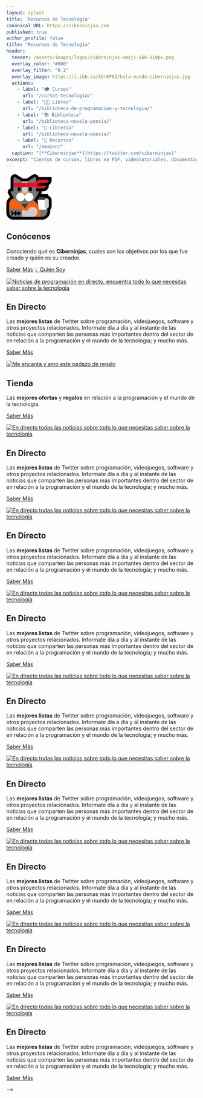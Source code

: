```yaml
---
layout: splash
title: 'Recursos de Tecnología'
canonical_URL: https://ciberninjas.com
published: true
author_profile: false
title: "Recursos de Tecnología"
header:
  teaser: /assets/images/logos/ciberninjas-emoji-160-110px.png
  overlay_color: "#000"
  overlay_filter: "0.2"
  overlay_image: https://i.ibb.co/kDrKP82/hola-mundo-ciberninjas.jpg
  actions:
    - label: "🎓 Cursos"
      url: "/cursos-tecnologia/"
    - label: "👨‍💻 Libros"
      url: "/biblioteca-de-programacion-y-tecnologia/"
    - label: "📚 Biblioteca"
      url: "/biblioteca-novela-poesia/"
    - label: "🛒 Librería"
      url: "/biblioteca-novela-poesia/"
    - label: "🎁 Recursos"
      url: "/amazon/"
  caption: "[**Ciberninjas**](https://twitter.com/ciberninjas)"
excerpt: "Cientos de cursos, libros en PDF, videotutoriales, documentación, artículos, software y mucho más.."
---
```

<!-- CAJA 1 -->
<div class="feature__wrapper">
<div class="feature__item--left">
    <div class="archive__item">
        <div class="archive__item-teaser">
            <a href="/que-es-ciberninjas/" alt="Qué es Ciberninjas"><img src="/assets/images/logos/ciberninjas-emoji-120px.png" alt="Conociendo que es Ciberninjas, para y porque que ha sido creado"></a>
        </div>
        <div class="archive__item-body">
            <h2 class="archive__item-title">Conócenos</h2>
            <div class="archive__item-excerpt">
                <p>Conociendo qué es <strong>Ciberninjas</strong>, cuales son los objetivos por los que fue creado y quién es su creador.</p>
            </div>
            <p><a href="/que-es-ciberninjas/" title="Qué es Ciberninjas" class="btn btn--primary">Saber Más</a> <a href="/quien-soy/" class="btn btn--inverse btn--large">💡 Quién Soy</a></p>
        </div>
    </div>
</div>
</div>
<!-- CAJA 2 -->
<div class="feature__wrapper">
<div class="feature__item--right">
    <div class="archive__item">
        <div class="archive__item-teaser">
            <a href="/directo/" title="Noticias de Programación en Directo"><img src="https://media0.giphy.com/media/cpszGUjwmcIU0/giphy.gif?cid=790b761162fc703962d731cc93ed70c9686c7ea95827a03f&rid=giphy.gif" alt="Noticias de programación en directo, encuentra todo lo que necesitas saber sobre la tecnología"></a>
        </div>
        <div class="archive__item-body">
            <h2 class="archive__item-title">En Directo</h2>
            <div class="archive__item-excerpt">
                <p>Las <strong>mejores listas</strong> de Twitter sobre programación, videojuegos, software y otros proyectos relacionados. Informate día a día y al instante de las noticias que comparten las personas más importantes dentro del sector de en relación a la programación y el mundo de la tecnología; y mucho más.</p>
            </div>
            <p><a href="/directo/" title="Las noticias en directo sobre desarrolladores web y programación y diseño gráfico y videojuegos" class="btn btn--primary btn--large">Saber Más</a></p>
        </div>
    </div>
</div>
</div>
<!-- CAJA 3 -->
<div class="feature__wrapper">
<div class="feature__item--left">
    <div class="archive__item">
        <div class="archive__item-teaser">
            <a href="/amazon/" alt="El Regalazo del Año"><img src="https://i.ibb.co/TK5yj59/regalo-pequeno-disfrutando.gif" alt="Me encanta y amo este pedazo de regalo"></a>
        </div>
        <div class="archive__item-body">
            <h2 class="archive__item-title">Tienda</h2>
            <div class="archive__item-excerpt">
                <p>Las <strong>mejores ofertas</strong> y <strong>regalos</strong> en relación a la programación y el mundo de la tecnología.</p>
            </div>
            <p><a href="/amazon/" class="btn btn--primary">Saber Más</a></p>
        </div>
    </div>
</div>
</div>
<!-- CAJA 4 -->
<div class="feature__wrapper">
<div class="feature__item--right">
    <div class="archive__item">
        <div class="archive__item-teaser">
            <a href="/directo/" alt="El Regalazo del Año"><img src="https://media0.giphy.com/media/cpszGUjwmcIU0/giphy.gif?cid=790b761162fc703962d731cc93ed70c9686c7ea95827a03f&rid=giphy.gif" alt="En directo todas las noticias sobre todo lo que necesitas saber sobre la tecnología"></a>
        </div>
        <div class="archive__item-body">
            <h2 class="archive__item-title">En Directo</h2>
            <div class="archive__item-excerpt">
                <p>Las <strong>mejores listas</strong> de Twitter sobre programación, videojuegos, software y otros proyectos relacionados. Informate día a día y al instante de las noticias que comparten las personas más importantes dentro del sector de en relación a la programación y el mundo de la tecnología; y mucho más.</p>
            </div>
            <p><a href="/directo/" class="btn btn--primary">Saber Más</a></p>
        </div>
    </div>
</div>
</div>

<!--
<!-- CAJA 4 -->
<div class="feature__wrapper">
<div class="feature__item--right">
    <div class="archive__item">
        <div class="archive__item-teaser">
            <a href="/directo/" alt="El Regalazo del Año"><img src="https://media0.giphy.com/media/cpszGUjwmcIU0/giphy.gif?cid=790b761162fc703962d731cc93ed70c9686c7ea95827a03f&rid=giphy.gif" alt="En directo todas las noticias sobre todo lo que necesitas saber sobre la tecnología"></a>
        </div>
        <div class="archive__item-body">
            <h2 class="archive__item-title">En Directo</h2>
            <div class="archive__item-excerpt">
                <p>Las <strong>mejores listas</strong> de Twitter sobre programación, videojuegos, software y otros proyectos relacionados. Informate día a día y al instante de las noticias que comparten las personas más importantes dentro del sector de en relación a la programación y el mundo de la tecnología; y mucho más.</p>
            </div>
            <p><a href="/directo/" class="btn btn--primary">Saber Más</a></p>
        </div>
    </div>
</div>
</div>
<!-- CAJA 4 -->
<div class="feature__wrapper">
<div class="feature__item--right">
    <div class="archive__item">
        <div class="archive__item-teaser">
            <a href="/directo/" alt="El Regalazo del Año"><img src="https://media0.giphy.com/media/cpszGUjwmcIU0/giphy.gif?cid=790b761162fc703962d731cc93ed70c9686c7ea95827a03f&rid=giphy.gif" alt="En directo todas las noticias sobre todo lo que necesitas saber sobre la tecnología"></a>
        </div>
        <div class="archive__item-body">
            <h2 class="archive__item-title">En Directo</h2>
            <div class="archive__item-excerpt">
                <p>Las <strong>mejores listas</strong> de Twitter sobre programación, videojuegos, software y otros proyectos relacionados. Informate día a día y al instante de las noticias que comparten las personas más importantes dentro del sector de en relación a la programación y el mundo de la tecnología; y mucho más.</p>
            </div>
            <p><a href="/directo/" class="btn btn--primary">Saber Más</a></p>
        </div>
    </div>
</div>
</div>
<!-- CAJA 4 -->
<div class="feature__wrapper">
<div class="feature__item--right">
    <div class="archive__item">
        <div class="archive__item-teaser">
            <a href="/directo/" alt="El Regalazo del Año"><img src="https://media0.giphy.com/media/cpszGUjwmcIU0/giphy.gif?cid=790b761162fc703962d731cc93ed70c9686c7ea95827a03f&rid=giphy.gif" alt="En directo todas las noticias sobre todo lo que necesitas saber sobre la tecnología"></a>
        </div>
        <div class="archive__item-body">
            <h2 class="archive__item-title">En Directo</h2>
            <div class="archive__item-excerpt">
                <p>Las <strong>mejores listas</strong> de Twitter sobre programación, videojuegos, software y otros proyectos relacionados. Informate día a día y al instante de las noticias que comparten las personas más importantes dentro del sector de en relación a la programación y el mundo de la tecnología; y mucho más.</p>
            </div>
            <p><a href="/directo/" class="btn btn--primary">Saber Más</a></p>
        </div>
    </div>
</div>
</div>
<!-- CAJA 4 -->
<div class="feature__wrapper">
<div class="feature__item--right">
    <div class="archive__item">
        <div class="archive__item-teaser">
            <a href="/directo/" alt="El Regalazo del Año"><img src="https://media0.giphy.com/media/cpszGUjwmcIU0/giphy.gif?cid=790b761162fc703962d731cc93ed70c9686c7ea95827a03f&rid=giphy.gif" alt="En directo todas las noticias sobre todo lo que necesitas saber sobre la tecnología"></a>
        </div>
        <div class="archive__item-body">
            <h2 class="archive__item-title">En Directo</h2>
            <div class="archive__item-excerpt">
                <p>Las <strong>mejores listas</strong> de Twitter sobre programación, videojuegos, software y otros proyectos relacionados. Informate día a día y al instante de las noticias que comparten las personas más importantes dentro del sector de en relación a la programación y el mundo de la tecnología; y mucho más.</p>
            </div>
            <p><a href="/directo/" class="btn btn--primary">Saber Más</a></p>
        </div>
    </div>
</div>
</div>
<!-- CAJA 4 -->
<div class="feature__wrapper">
<div class="feature__item--right">
    <div class="archive__item">
        <div class="archive__item-teaser">
            <a href="/directo/" alt="El Regalazo del Año"><img src="https://media0.giphy.com/media/cpszGUjwmcIU0/giphy.gif?cid=790b761162fc703962d731cc93ed70c9686c7ea95827a03f&rid=giphy.gif" alt="En directo todas las noticias sobre todo lo que necesitas saber sobre la tecnología"></a>
        </div>
        <div class="archive__item-body">
            <h2 class="archive__item-title">En Directo</h2>
            <div class="archive__item-excerpt">
                <p>Las <strong>mejores listas</strong> de Twitter sobre programación, videojuegos, software y otros proyectos relacionados. Informate día a día y al instante de las noticias que comparten las personas más importantes dentro del sector de en relación a la programación y el mundo de la tecnología; y mucho más.</p>
            </div>
            <p><a href="/directo/" class="btn btn--primary">Saber Más</a></p>
        </div>
    </div>
</div>
</div>
<!-- CAJA 4 -->
<div class="feature__wrapper">
<div class="feature__item--right">
    <div class="archive__item">
        <div class="archive__item-teaser">
            <a href="/directo/" alt="El Regalazo del Año"><img src="https://media0.giphy.com/media/cpszGUjwmcIU0/giphy.gif?cid=790b761162fc703962d731cc93ed70c9686c7ea95827a03f&rid=giphy.gif" alt="En directo todas las noticias sobre todo lo que necesitas saber sobre la tecnología"></a>
        </div>
        <div class="archive__item-body">
            <h2 class="archive__item-title">En Directo</h2>
            <div class="archive__item-excerpt">
                <p>Las <strong>mejores listas</strong> de Twitter sobre programación, videojuegos, software y otros proyectos relacionados. Informate día a día y al instante de las noticias que comparten las personas más importantes dentro del sector de en relación a la programación y el mundo de la tecnología; y mucho más.</p>
            </div>
            <p><a href="/directo/" class="btn btn--primary">Saber Más</a></p>
        </div>
    </div>
</div>
</div>
<!-- CAJA 4 -->
<div class="feature__wrapper">
<div class="feature__item--right">
    <div class="archive__item">
        <div class="archive__item-teaser">
            <a href="/directo/" alt="El Regalazo del Año"><img src="https://media0.giphy.com/media/cpszGUjwmcIU0/giphy.gif?cid=790b761162fc703962d731cc93ed70c9686c7ea95827a03f&rid=giphy.gif" alt="En directo todas las noticias sobre todo lo que necesitas saber sobre la tecnología"></a>
        </div>
        <div class="archive__item-body">
            <h2 class="archive__item-title">En Directo</h2>
            <div class="archive__item-excerpt">
                <p>Las <strong>mejores listas</strong> de Twitter sobre programación, videojuegos, software y otros proyectos relacionados. Informate día a día y al instante de las noticias que comparten las personas más importantes dentro del sector de en relación a la programación y el mundo de la tecnología; y mucho más.</p>
            </div>
            <p><a href="/directo/" class="btn btn--primary">Saber Más</a></p>
        </div>
    </div>
</div>
</div>
-->
<!-- Gráfica: https://app.flourish.studio/visualisation/1093102/edit -->